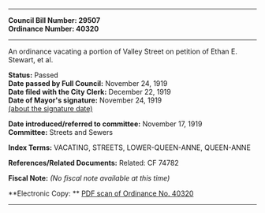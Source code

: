 * * * * *  
  
**Council Bill Number: [](#h0)[](#h2)29507**   
**Ordinance Number: 40320**  
  
* * * * *  
  
An ordinance vacating a portion of Valley Street on petition of Ethan E. Stewart, et al.  
  
**Status:** Passed   
**Date passed by Full Council:** November 24, 1919   
**Date filed with the City Clerk:** December 22, 1919   
**Date of Mayor's signature:** November 24, 1919   
[(about the signature date)](/~public/approvaldate.htm)   
  
  
**Date introduced/referred to committee:** November 17, 1919   
**Committee:** Streets and Sewers   
  
**Index Terms:** VACATING, STREETS, LOWER-QUEEN-ANNE, QUEEN-ANNE  
  
**References/Related Documents:** Related: CF 74782  
  
**Fiscal Note:** *(No fiscal note available at this time)*  
  
**Electronic Copy: ** [PDF scan of Ordinance No. 40320](/~archives/Ordinances/Ord_40320.pdf)  
  
* * * * *  
